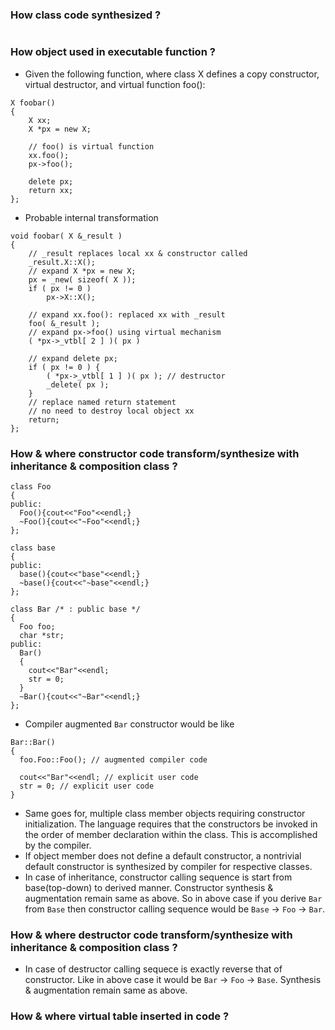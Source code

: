 ### How class code synthesized ?
```

```

### How object used in executable function ?
-  Given the following function, where class X defines a copy constructor, virtual destructor, and virtual function foo():
```
X foobar()
{
	X xx;
	X *px = new X;

	// foo() is virtual function
	xx.foo();
	px->foo();
	
	delete px;
	return xx;
};

```
- Probable internal transformation
```
void foobar( X &_result )
{
	// _result replaces local xx & constructor called
	_result.X::X();
	// expand X *px = new X;
	px = _new( sizeof( X ));
	if ( px != 0 )
		px->X::X();
	
	// expand xx.foo(): replaced xx with _result
	foo( &_result );
	// expand px->foo() using virtual mechanism
	( *px->_vtbl[ 2 ] )( px )
	
	// expand delete px;
	if ( px != 0 ) {
		( *px->_vtbl[ 1 ] )( px ); // destructor
		_delete( px );
	}
	// replace named return statement
	// no need to destroy local object xx
	return;
};
```
### How & where constructor code transform/synthesize with inheritance & composition class ?

```
class Foo 
{ 
public: 
  Foo(){cout<<"Foo"<<endl;} 
  ~Foo(){cout<<"~Foo"<<endl;} 
};

class base 
{ 
public: 
  base(){cout<<"base"<<endl;}
  ~base(){cout<<"~base"<<endl;}
};

class Bar /* : public base */
{ 
  Foo foo; 
  char *str; 
public: 
  Bar()
  {
    cout<<"Bar"<<endl;
    str = 0;
  }
  ~Bar(){cout<<"~Bar"<<endl;}
};
```
- Compiler augmented `Bar` constructor would be like
```
Bar::Bar()
{
  foo.Foo::Foo(); // augmented compiler code
  
  cout<<"Bar"<<endl; // explicit user code
  str = 0; // explicit user code
}
```
- Same goes for, multiple class member objects requiring constructor initialization. The language requires that the constructors be invoked in the order of member declaration within the class. This is accomplished by the compiler.
- If object member does not define a default constructor, a nontrivial default constructor is synthesized by compiler for respective classes.
- In case of inheritance, constructor calling sequence is start from base(top-down) to derived manner. Constructor synthesis & augmentation remain same as above. So in above case if you derive `Bar` from `Base` then constructor calling sequence would be `Base` -> `Foo` -> `Bar`.

### How & where destructor code transform/synthesize with inheritance & composition class ?
- In case of destructor calling sequece is exactly reverse that of constructor. Like in above case it would be `Bar` -> `Foo` -> `Base`. Synthesis & augmentation remain same as above.

### How & where virtual table inserted in code ?
